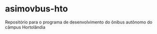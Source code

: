 # asimovbus-hto
Repositório para o programa de desenvolvimento do ônibus autônomo do câmpus Hortolândia
